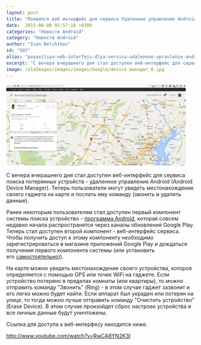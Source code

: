 ```yaml
---
layout: post
title: "Появился веб интерфейс для сервиса Удаленное управление Android (Android Device Manager)"
date:  2013-08-08 05:57:10 +0300
categories: "Новости Android"
category: "Новости Android"
author: "Ivan Belchikov"
id: "507"
alias: "poyavilsya-veb-interfejs-dlya-servisa-udalennoe-upravlenie-android-android-device-manager"
excerpt: "С вечера вчерашнего дня стал доступен веб-интерфейс для сервиса поиска потерянных устройств - удаленное управление Android (Android Device Manager). Теперь пользователи могут увидеть местонахождение своего гаджета на карте и послать ему команду (звонить и удалить данные)."
image: /oldImages/images/images/Google/device_manager_0.jpg
---
```

<img src="/oldImages/images/images/Google/device_manager_0.jpg" alt="Android Device Manager" />

С вечера вчерашнего дня стал доступен веб-интерфейс для сервиса поиска потерянных устройств - удаленное управление Android (Android Device Manager). Теперь пользователи могут увидеть местонахождение своего гаджета на карте и послать ему команду (звонить и удалить данные).


Ранее некоторым пользователям стал доступен первый компонент системы поиска устройство - <a href="index.php?option=com_content&amp;view=article&amp;id=502&amp;catid=8&amp;Itemid=102">программа Android</a>, которая совсем недавно начала распространятся через каналы обновления Google Play. Теперь стал доступен второй компонент - веб-интерфейс сервиса. Чтобы получить доступ к этому компоненту необходимо зарегистрироваться в магазине приложений Google Play и дождаться получения первого компонента системы (или установить его <a href="index.php?option=com_content&amp;view=article&amp;id=502&amp;catid=8&amp;Itemid=102">самостоятельно)</a>). 

На карте можно увидеть местонахождение своего устройства, которое определяется с помощью GPS или точек WiFi на гаджете. Если устройство потеряно в пределах комнаты (или квартиры), то можно отправить команду "Звонить" (Ring) - в этом случае гаджет зазвонит и его легко можно будет найти. Если аппарат был украден или потерян на улице, то тогда можно лучше отправить команду "Очистить устройство" (Erase Device). В этом случае произойдет сброс настроек устройства и все личные данные будут уничтожены.

Ссылка для доступа к веб-интерфесу находится ниже.

http://www.youtube.com/watch?v=RwCA8YN2K3I

 
